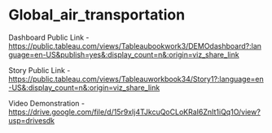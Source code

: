 # Global_air_transportation

Dashboard Public Link - https://public.tableau.com/views/Tableaubookwork3/DEMOdashboard?:language=en-US&publish=yes&:display_count=n&:origin=viz_share_link


Story Public Link - https://public.tableau.com/views/Tableauworkbook34/Story1?:language=en-US&:display_count=n&:origin=viz_share_link

Video Demonstration - https://drive.google.com/file/d/15r9xIj4TJkcuQoCLoKRaI6ZnIt1iQq1O/view?usp=drivesdk



